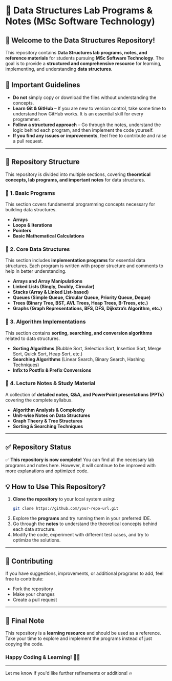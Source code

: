 # 📂 Data Structures Lab Programs & Notes (MSc Software Technology)  

## 🚀 Welcome to the Data Structures Repository!  

This repository contains **Data Structures lab programs, notes, and reference materials** for students pursuing **MSc Software Technology**. The goal is to provide a **structured and comprehensive resource** for learning, implementing, and understanding **data structures**.  

## 📌 Important Guidelines  

- **Do not** simply copy or download the files without understanding the concepts.  
- **Learn Git & GitHub** – If you are new to version control, take some time to understand how GitHub works. It is an essential skill for every programmer.  
- **Follow a structured approach** – Go through the notes, understand the logic behind each program, and then implement the code yourself.  
- **If you find any issues or improvements**, feel free to contribute and raise a pull request.  

---

## 📜 Repository Structure  

This repository is divided into multiple sections, covering **theoretical concepts, lab programs, and important notes** for data structures.  

### 📁 1. Basic Programs  
This section covers fundamental programming concepts necessary for building data structures.  
- **Arrays**  
- **Loops & Iterations**  
- **Pointers**  
- **Basic Mathematical Calculations**  

### 📁 2. Core Data Structures  
This section includes **implementation programs** for essential data structures. Each program is written with proper structure and comments to help in better understanding.  
- **Arrays and Array Manipulations**  
- **Linked Lists (Singly, Doubly, Circular)**  
- **Stacks (Array & Linked List-based)**  
- **Queues (Simple Queue, Circular Queue, Priority Queue, Deque)**  
- **Trees (Binary Tree, BST, AVL Trees, Heap Trees, B-Trees, etc.)**  
- **Graphs (Graph Representations, BFS, DFS, Dijkstra’s Algorithm, etc.)**  

### 📁 3. Algorithm Implementations  
This section contains **sorting, searching, and conversion algorithms** related to data structures.  
- **Sorting Algorithms** (Bubble Sort, Selection Sort, Insertion Sort, Merge Sort, Quick Sort, Heap Sort, etc.)  
- **Searching Algorithms** (Linear Search, Binary Search, Hashing Techniques)  
- **Infix to Postfix & Prefix Conversions**  

### 📁 4. Lecture Notes & Study Material  
A collection of **detailed notes, Q&A, and PowerPoint presentations (PPTs)** covering the complete syllabus.  
- **Algorithm Analysis & Complexity**  
- **Unit-wise Notes on Data Structures**  
- **Graph Theory & Tree Structures**  
- **Sorting & Searching Techniques**  

---

## ✅ Repository Status  
✅ **This repository is now complete!** You can find all the necessary lab programs and notes here. However, it will continue to be improved with more explanations and optimized code.  

## 💡 How to Use This Repository?  
1. **Clone the repository** to your local system using:  
   ```bash
   git clone https://github.com/your-repo-url.git
   ```  
2. Explore the **programs** and try running them in your preferred IDE.  
3. Go through the **notes** to understand the theoretical concepts behind each data structure.  
4. Modify the code, experiment with different test cases, and try to optimize the solutions.  

---

## 🤝 Contributing  
If you have suggestions, improvements, or additional programs to add, feel free to contribute:  
- Fork the repository  
- Make your changes  
- Create a pull request  

---

## 📌 Final Note  
This repository is a **learning resource** and should be used as a reference. Take your time to explore and implement the programs instead of just copying the code.  

### **Happy Coding & Learning!** 🚀😊  

---

Let me know if you'd like further refinements or additions! 🔥
